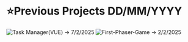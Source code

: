 # ⭐Previous Projects DD/MM/YYYY
![Task Manager(VUE)](https://github.com/2Sweet2Code/simpletaskr) -> 7/2/2025
![First-Phaser-Game](https://github.com/2Sweet2Code/firstgame) -> 2/2/2025
